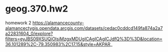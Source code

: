 # geog.370.hw2
homework 2
https://alamancecounty-alamancectygis.opendata.arcgis.com/datasets/cedac0cddcd149fa874a2a7a22831604_0/explore?filters=eyJBS09XSUQiOlsiMzgxMDUgICAgICAgICJdfQ%3D%3D&location=36.101289%2C-79.350983%2C17.15&style=AKPAR_
